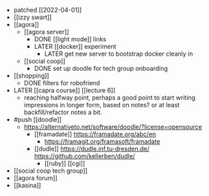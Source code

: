 - patched [[2022-04-01]]
- [[izzy swart]]
- [[agora]]
	- [[agora server]]
		- DONE [[light mode]] links
		- LATER [[docker]] experiment
			- LATER get new server to bootstrap docker cleanly in
	- [[social coop]]
		- DONE set up doodle for tech group onboarding
- [[shopping]]
	- DONE filters for robofriend
- LATER [[capra course]] [[lecture 6]]
	- reaching halfway point, perhaps a good point to start writing impressions in longer form, based on notes? or at least backfill/refactor notes a bit.
- #push [[doodle]]
	- https://alternativeto.net/software/doodle/?license=opensource
		- [[framadate]] https://framadate.org/abc/en
			- https://framagit.org/framasoft/framadate
		- [[dudle]] https://dudle.inf.tu-dresden.de/ https://github.com/kellerben/dudle/
			- [[ruby]] [[cgi]]
- [[social coop tech group]]
- [[agora forum]]
- [[kasina]]